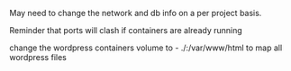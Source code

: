 May need to change the network and db info on a per project basis.

Reminder that ports will clash if containers are already running

change the wordpress containers volume to - ./:/var/www/html to map all wordpress files

